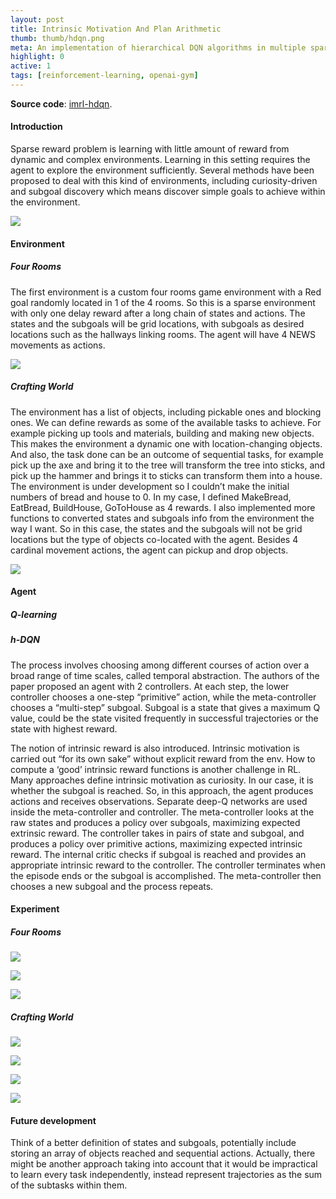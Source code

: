 ```yaml
---
layout: post
title: Intrinsic Motivation And Plan Arithmetic
thumb: thumb/hdqn.png
meta: An implementation of hierarchical DQN algorithms in multiple sparse reward environments. 
highlight: 0
active: 1
tags: [reinforcement-learning, openai-gym]   
---
```


<p><strong>Source code</strong>: <a href="https://github.com/tuengominh/imrl-hdqn">imrl-hdqn</a>.</p>
<h4>Introduction</h4>
<p>Sparse reward problem is learning with little amount of reward from dynamic and complex environments. Learning in this setting requires the agent to explore the environment sufficiently. Several methods have been proposed to deal with this kind of environments, including curiosity-driven and subgoal discovery which means discover simple goals to achieve within the environment.</p>
<img src="{{site.baseurl}}/assets/img/code/hdqn/pipeline.png" class="img-fluid w-100"/>
<p></p>

<h4>Environment</h4>
<h5>Four Rooms</h5>
<p>The first environment is a custom four rooms game environment with a Red goal randomly located in 1 of the 4 rooms. So this is a sparse environment with only one delay reward after a long chain of states and actions. The states and the subgoals will be grid locations, with subgoals as desired locations such as the hallways linking rooms. The agent will have 4 NEWS movements as actions.</p>
<img src="{{site.baseurl}}/assets/img/code/hdqn/four-rooms.gif" class="img-fluid w-100"/>
<p></p>

<h5>Crafting World</h5>
<p>The environment has a list of objects, including pickable ones and blocking ones. We can define rewards as some of the available tasks to achieve. For example picking up tools and materials, building and making new objects. This makes the environment a dynamic one with location-changing objects. And also, the task done can be an outcome of sequential tasks, for example pick up the axe and bring it to the tree will transform the tree into sticks, and pick up the hammer and brings it to sticks can transform them into a house. The environment is under development so I couldn’t make the initial numbers of bread and house to 0. In my case, I defined MakeBread, EatBread, BuildHouse, GoToHouse as 4 rewards. I also implemented more functions to converted states and subgoals info from the environment the way I want. So in this case, the states and the subgoals will not be grid locations but the type of objects co-located with the agent. Besides 4 cardinal movement actions, the agent can pickup and drop objects.</p>
<img src="{{site.baseurl}}/assets/img/code/hdqn/crafting-world.gif" class="img-fluid w-100"/>
<p></p>

<h4>Agent</h4>
<h5>Q-learning</h5>
<p></p>
<h5>h-DQN</h5>
<p>The process involves choosing among different courses of action over a broad range of time scales, called temporal abstraction. The authors of the paper proposed an agent with 2 controllers. At each step, the lower controller chooses a one-step “primitive” action, while the meta-controller chooses a “multi-step” subgoal. Subgoal is a state that gives a maximum Q value, could be the state visited frequently in successful trajectories or the state with highest reward.</p>

<p>The notion of intrinsic reward is also introduced.  Intrinsic motivation is carried out “for its own sake” without explicit reward from the env. How to compute a ‘good’ intrinsic reward functions is another challenge in RL. Many approaches define intrinsic motivation as curiosity. In our case, it is whether the subgoal is reached. So, in this approach, the agent produces actions and receives observations. Separate deep-Q networks are used inside the meta-controller and controller. The meta-controller looks at the raw states and produces a policy over subgoals, maximizing expected extrinsic reward. The controller takes in pairs of state and subgoal, and produces a policy over primitive actions, maximizing expected intrinsic reward. The internal critic checks if subgoal is reached and provides an appropriate intrinsic reward to the controller. The controller terminates when the episode ends or the subgoal is accomplished. The meta-controller then chooses a new subgoal and the process repeats.</p>

<h4>Experiment</h4>
<h5>Four Rooms</h5>
<img src="{{site.baseurl}}/assets/img/code/hdqn/ex-1.png" class="img-fluid w-100"/>
<p></p>
<img src="{{site.baseurl}}/assets/img/code/hdqn/in-1.png" class="img-fluid w-100"/>
<p></p>
<img src="{{site.baseurl}}/assets/img/code/hdqn/state-1.png" class="img-fluid w-100"/>
<p></p>

<h5>Crafting World</h5>
<img src="{{site.baseurl}}/assets/img/code/hdqn/ex-2.png" class="img-fluid w-100"/>
<p></p>
<img src="{{site.baseurl}}/assets/img/code/hdqn/in-2.png" class="img-fluid w-100"/>
<p></p>
<img src="{{site.baseurl}}/assets/img/code/hdqn/state-2.png" class="img-fluid w-100"/>
<p></p>
<img src="{{site.baseurl}}/assets/img/code/hdqn/task-2.png" class="img-fluid w-100"/>
<p></p>

<h4>Future development</h4>
<p>Think of a better definition of states and subgoals, potentially include storing an array of objects reached and sequential actions. Actually, there might be another approach taking into account  that it would be impractical to learn every task independently, instead represent trajectories as the sum of the subtasks within them.</p>
